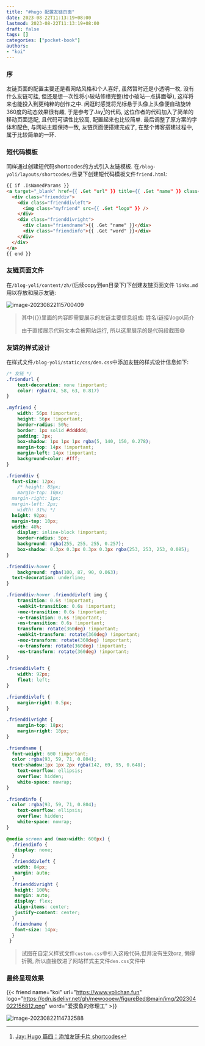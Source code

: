 ```yaml
---
title: "#hugo 配置友链页面"
date: 2023-08-22T11:13:19+08:00
lastmod: 2023-08-22T11:13:19+08:00
draft: false
tags: []
categories: ["pocket-book"]
authors:
- "koi"
---
```


### 序

友链页面的配置主要还是看网站风格和个人喜好, 虽然暂时还是小透明一枚, 没有什么友链可挂, 但还是想一次性将小破站修缮完整(给小破站一点排面😹), 这样将来也能投入到更纯粹的创作之中. 闲逛时感觉将光标悬于头像上头像便自动旋转360度的动态效果很有趣, 于是参考了Jay[^jay]的代码,  这位作者的代码加入了简单的移动页面适配, 且代码可读性比较高, 配置起来也比较简单. 最后调整了原方案的字体和配色, 与网站主题保持一致, 友链页面便搭建完成了, 在整个博客搭建过程中, 属于比较简单的一环.

[^jay]: [Jay: Hugo 篇四：添加友链卡片 shortcodes](https://blog.233so.com/2020/04/friend-link-shortcodes-for-hugo-loveit/#comments)

### 短代码模板

同样通过创建短代码shortcodes的方式引入友链模板. 在`/blog-yoli/layouts/shortcodes/`目录下创建短代码模板文件`friend.html`:

``` html
{{ if .IsNamedParams }}
<a target="_blank" href={{ .Get "url" }} title={{ .Get "name" }} class="friendurl">
  <div class="frienddiv">
    <div class="frienddivleft">
      <img class="myfriend" src={{ .Get "logo" }} />
    </div>
    <div class="frienddivright">
      <div class="friendname">{{ .Get "name" }}</div>
      <div class="friendinfo">{{ .Get "word" }}</div>
    </div>
  </div>
</a>
{{ end }}
```

### 友链页面文件

在`/blog-yoli/content/zh/`(后续copy到en目录下)下创建友链页面文件 `links.md`用以存放和展示友链:

![image-20230822115700409](https://cdn.jsdelivr.net/gh/mewoooew/picGO@main/images/hugo-friend-link-archive.png)

> 其中{{}}里面的内容即需要展示的友链主要信息组成: 姓名\链接\logo\简介
>
> 由于直接展示代码文本会被网站运行, 所以这里展示的是代码段截图😅

### 友链的样式设计

在样式文件`/blog-yoli/static/css/den.css`中添加友链的样式设计信息如下:

``` css
/* 友链 */
.friendurl {
	text-decoration: none !important;
	color: rgba(74, 58, 63, 0.817) 
}
   
.myfriend {
	width: 56px !important;
	height: 56px !important;
	border-radius: 50%;
	border: 1px solid #dddddd;
	padding: 2px;
	box-shadow: 1px 1px 1px rgba(5, 140, 150, 0.278);
	margin-top: 14px !important;
	margin-left: 14px !important;
	background-color: #fff;
}
   
.frienddiv {
  font-size: 12px;
	/* height: 85px;
	margin-top: 10px;
  margin-right: 1px;
  margin-left: 2px;
	width: 31%; */
  height: 92px;
  margin-top: 10px;
  width: 48%;
	display: inline-block !important;
	border-radius: 5px;
	background: rgba(255, 255, 255, 0.257);
	box-shadow: 0.3px 0.3px 0.3px 0.3px rgba(253, 253, 253, 0.085);
}
   
.frienddiv:hover {
	background: rgba(100, 87, 90, 0.063);
  text-decoration: underline;
}
    
.frienddiv:hover .frienddivleft img {
	transition: 0.6s !important;
	-webkit-transition: 0.6s !important;
	-moz-transition: 0.6s !important;
	-o-transition: 0.6s !important;
	-ms-transition: 0.6s !important;
	transform: rotate(360deg) !important;
	-webkit-transform: rotate(360deg) !important;
	-moz-transform: rotate(360deg) !important;
	-o-transform: rotate(360deg) !important;
	-ms-transform: rotate(360deg) !important;
}
   
.frienddivleft {
	width: 92px;
	float: left;
}
   
.frienddivleft {
	margin-right: 0.5px;
}
   
.frienddivright {
	margin-top: 18px;
	margin-right: 18px;
}
   
.friendname {
  font-weight: 600 !important;
  color :rgba(93, 59, 71, 0.804);
  text-shadow:1px 1px 2px rgba(142, 69, 95, 0.648);
	text-overflow: ellipsis;
	overflow: hidden;
	white-space: nowrap;
}
   
.friendinfo {
  color :rgba(93, 59, 71, 0.804);
	text-overflow: ellipsis;
	overflow: hidden;
	white-space: nowrap;
}
   
@media screen and (max-width: 600px) {
  .friendinfo {
   display: none;
  }
  .frienddivleft {
   width: 84px;
   margin: auto;
  }
  .frienddivright {
   height: 100%;
   margin: auto;
   display: flex;
   align-items: center;
   justify-content: center;
  }
  .friendname {
   font-size: 14px;
  }
 }
```

> 试图在自定义样式文件``custom.css``中引入这段代码,但并没有生效orz, 懒得折腾, 所以直接放进了网站样式主文件`den.css`文件中

### 最终呈现效果

{{< friend name="koi" url="https://www.yolichan.fun" logo="https://cdn.jsdelivr.net/gh/mewoooew/figureBed@main/img/202304022156812.png" word="爱摸鱼的修理工" >}}

![image-20230822114732588](https://cdn.jsdelivr.net/gh/mewoooew/picGO@main/images/hugo-friend-link-show.png)
